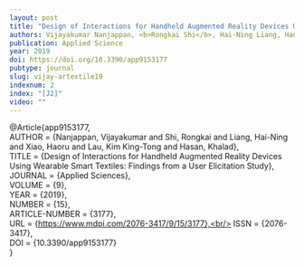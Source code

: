 ```yaml
---
layout: post
title: "Design of Interactions for Handheld Augmented Reality Devices Using Wearable Smart Textiles: Findings from a User Elicitation Study"
authors: Vijayakumar Nanjappan, <b>Rongkai Shi</b>, Hai-Ning Liang, Haoru Xiao, Kim King-Tong Lau, and Khalad Hasan
publication: Applied Science
year: 2019
doi: https://doi.org/10.3390/app9153177
pubtype: journal
slug: vijay-artextile19
indexnum: 2
index: "[J2]"
video: ""
---
```


@Article{app9153177,<br/>
AUTHOR = {Nanjappan, Vijayakumar and Shi, Rongkai and Liang, Hai-Ning and Xiao, Haoru and Lau, Kim King-Tong and Hasan, Khalad},<br/>
TITLE = {Design of Interactions for Handheld Augmented Reality Devices Using Wearable Smart Textiles: Findings from a User Elicitation Study},<br/>
JOURNAL = {Applied Sciences},<br/>
VOLUME = {9},<br/>
YEAR = {2019},<br/>
NUMBER = {15},<br/>
ARTICLE-NUMBER = {3177},<br/>
URL = {https://www.mdpi.com/2076-3417/9/15/3177},<br/>
ISSN = {2076-3417},<br/>
DOI = {10.3390/app9153177}<br/>
}
